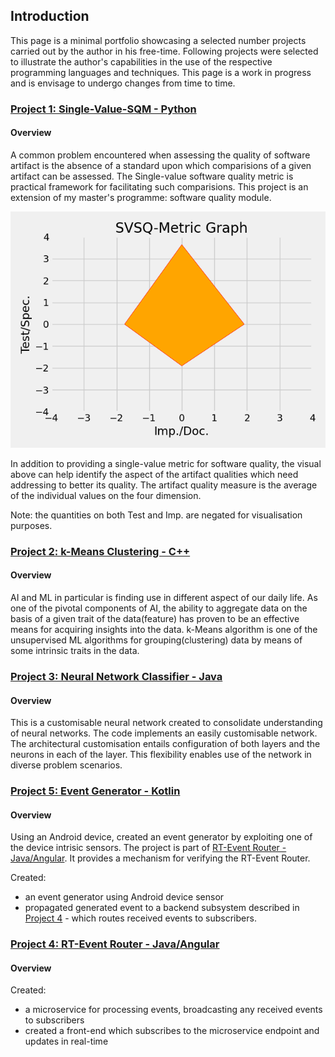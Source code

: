 ## Introduction

This page is a minimal portfolio showcasing a selected number projects carried out by the author in his free-time. 
Following projects were selected to illustrate the author's capabilities in the use of the respective programming 
languages and techniques. This page is a work in progress and is envisage to undergo changes from time to time. 

### [Project 1: Single-Value-SQM - Python](https://github.com/Pendo720/svsqm)  
#### Overview
A common problem encountered when assessing the quality of software artifact is the absence of a standard
upon which comparisions of a given artifact can be assessed. The Single-value software quality metric is
practical framework for facilitating such comparisions. This project is an extension of my master's 
programme: software quality module. 

![](/gh-images/svsqm_graph.png)

In addition to providing a single-value metric for software quality, the visual above can help identify 
the aspect of the artifact qualities which need addressing to better its quality. The artifact quality 
measure is the average of the individual values on the four dimension.

Note: the quantities on both Test and Imp. are negated for visualisation purposes.

### [Project 2: k-Means Clustering - C++](https://github.com/Pendo720/kmeans-fp)  
#### Overview
AI and ML in particular is finding use in different aspect of our daily life. As one of the pivotal 
components of AI, the ability to aggregate data on the basis of a given trait of the data(feature) has 
proven to be an effective means for acquiring insights into the data. k-Means algorithm is one of the 
unsupervised ML algorithms for grouping(clustering) data by means of some intrinsic traits in the data. 

### [Project 3: Neural Network Classifier - Java](https://github.com/Pendo720/nn-fp)  
#### Overview
This is a customisable neural network created to consolidate understanding of neural networks. The code implements
an easily customisable network. The architectural customisation entails configuration of both layers and the neurons 
in each of the layer. This flexibility enables use of the network in diverse problem scenarios.

### [Project 5: Event Generator - Kotlin](https://github.com/Pendo720/nfc-eg)  
#### Overview
Using an Android device, created an event generator by exploiting one of the device intrisic sensors. The project is
part of [RT-Event Router - Java/Angular](https://github.com/Pendo720/Tri-Font). It provides a mechanism for verifying 
the RT-Event Router.

Created:
  - an event generator using Android device sensor
  - propagated generated event to a backend subsystem described in [Project 4](https://github.com/Pendo720/Tri-Font) - which routes received events to subscribers. 

### [Project 4: RT-Event Router - Java/Angular](https://github.com/Pendo720/Tri-Font)  
#### Overview

Created:
  - a microservice for processing events, broadcasting any received events to subscribers
  - created a front-end which subscribes to the microservice endpoint and updates in real-time  

